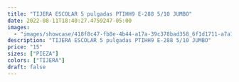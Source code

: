 ```yaml
---
title: "TIJERA ESCOLAR 5 pulgadas PTIHH9 E-288 5/10 JUMBO"
date: 2022-08-11T18:40:27.4759247-05:00
images:
  - "images/showcase/418f8c47-fb8e-4b44-a17a-39c378bad358_6f1d1711-a7a1-405f-a83b-aa1890591853.webp"
description: "TIJERA ESCOLAR 5 pulgadas PTIHH9 E-288 5/10 JUMBO"
price: "15"
sizes: ["PIEZA"]
colors: ["TIJERA"]
draft: false
---
```

